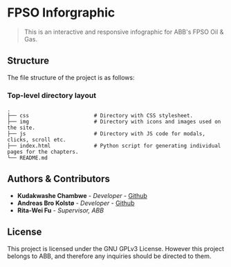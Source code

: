 
# FPSO Inforgraphic

> This is an interactive and responsive infographic for ABB's FPSO Oil & Gas.

## Structure

The file structure of the project is as follows:

### Top-level directory layout
    .
    ├── css                     # Directory with CSS stylesheet.
    ├── img                     # Directory with icons and images used on the site.
    ├── js                      # Directory with JS code for modals, clicks, scroll etc.
    ├── index.html              # Python script for generating individual pages for the chapters.
    └── README.md

## Authors & Contributors

* **Kudakwashe Chambwe** - *Developer* - [Github](https://github.com/kudachambwe)
* **Andreas Bro Kolstø** - *Developer* - [Github](https://github.com/andrebk)
* **Rita-Wei Fu** - *Supervisor, ABB*

## License

This project is licensed under the GNU GPLv3 License. However this project belongs to ABB,
and therefore any inquiries should be directed to them.
